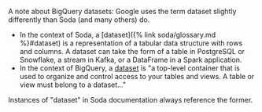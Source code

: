 A note about BigQuery datasets: Google uses the term dataset slightly differently than Soda (and many others) do. 
* In the context of Soda, a [dataset]({% link soda/glossary.md %}#dataset) is a representation of a tabular data structure with rows and columns. A dataset can take the form of a table in PostgreSQL or Snowflake, a stream in Kafka, or a DataFrame in a Spark application. 
* In the context of BigQuery, a <a href="https://cloud.google.com/bigquery/docs/datasets-intro" target="_blank"> dataset</a> is "a top-level container that is used to organize and control access to your tables and views. A table or view must belong to a dataset..."

Instances of "dataset" in Soda documentation always reference the former.